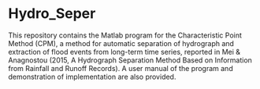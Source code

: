 # Hydro_Seper
This repository contains the Matlab program for the Characteristic Point Method (CPM), a method for automatic separation of hydrograph and extraction of flood events from long-term time series, reported in Mei & Anagnostou (2015, A Hydrograph Separation Method Based on Information from Rainfall and Runoff Records). A user manual of the program and demonstration of implementation are also provided. 
